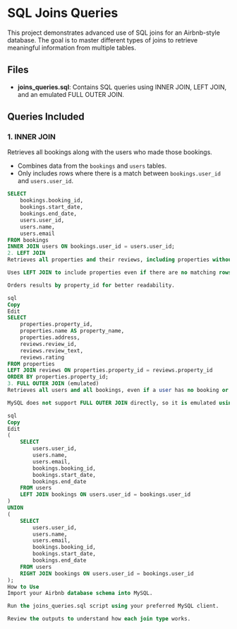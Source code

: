 # SQL Joins Queries

This project demonstrates advanced use of SQL joins for an Airbnb-style database. The goal is to master different types of joins to retrieve meaningful information from multiple tables.

## Files
- **joins_queries.sql**: Contains SQL queries using INNER JOIN, LEFT JOIN, and an emulated FULL OUTER JOIN.

## Queries Included

### 1. INNER JOIN
Retrieves all bookings along with the users who made those bookings.  
- Combines data from the `bookings` and `users` tables.
- Only includes rows where there is a match between `bookings.user_id` and `users.user_id`.

```sql
SELECT
    bookings.booking_id,
    bookings.start_date,
    bookings.end_date,
    users.user_id,
    users.name,
    users.email
FROM bookings
INNER JOIN users ON bookings.user_id = users.user_id;
2. LEFT JOIN
Retrieves all properties and their reviews, including properties without any reviews.

Uses LEFT JOIN to include properties even if there are no matching rows in the reviews table.

Orders results by property_id for better readability.

sql
Copy
Edit
SELECT
    properties.property_id,
    properties.name AS property_name,
    properties.address,
    reviews.review_id,
    reviews.review_text,
    reviews.rating
FROM properties
LEFT JOIN reviews ON properties.property_id = reviews.property_id
ORDER BY properties.property_id;
3. FULL OUTER JOIN (emulated)
Retrieves all users and all bookings, even if a user has no booking or a booking is not linked to a user.

MySQL does not support FULL OUTER JOIN directly, so it is emulated using a UNION of a LEFT JOIN and a RIGHT JOIN.

sql
Copy
Edit
(
    SELECT
        users.user_id,
        users.name,
        users.email,
        bookings.booking_id,
        bookings.start_date,
        bookings.end_date
    FROM users
    LEFT JOIN bookings ON users.user_id = bookings.user_id
)
UNION
(
    SELECT
        users.user_id,
        users.name,
        users.email,
        bookings.booking_id,
        bookings.start_date,
        bookings.end_date
    FROM users
    RIGHT JOIN bookings ON users.user_id = bookings.user_id
);
How to Use
Import your Airbnb database schema into MySQL.

Run the joins_queries.sql script using your preferred MySQL client.

Review the outputs to understand how each join type works.

